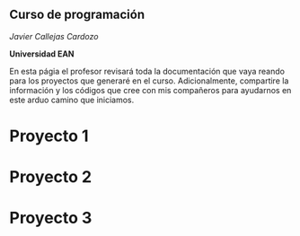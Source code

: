 ## Curso de programación

*Javier Callejas Cardozo*

**Universidad EAN**

En esta págia el profesor revisará toda la documentación que vaya reando para los proyectos que generaré en el curso. 
Adicionalmente, compartire la información y los códigos que cree con mis compañeros para ayudarnos en este arduo camino que iniciamos.

# Proyecto 1
# Proyecto 2
# Proyecto 3
